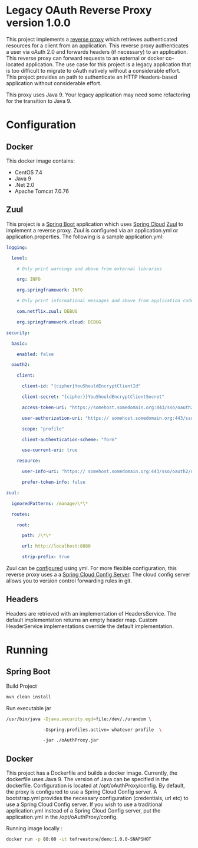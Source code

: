 # Legacy OAuth Reverse Proxy version 1.0.0

This project implements a [reverse proxy](https://en.wikipedia.org/wiki/Reverse_proxy) which retrieves authenticated resources for a client from an application.   This reverse proxy authenticates a user via oAuth 2.0 and forwards headers (if necessary) to an application.  This reverse proxy can forward requests to an external or docker co-located application.
The use case for this project is a legacy application that is too difficult to migrate to oAuth natively without a considerable effort.  This project provides an path to authenticate an HTTP Headers-based application without considerable effort.

This proxy uses Java 9.  Your legacy application may need some refactoring for the transition to Java 9.  

# Configuration
## Docker 
This docker image contains:
* CentOS 7.4
* Java 9
* .Net 2.0
* Apache Tomcat 7.0.76

## Zuul

This project is a [Spring Boot](https://projects.spring.io/spring-boot/) application which uses [Spring Cloud](https://cloud.spring.io/spring-cloud-netflix/multi/multi__router_and_filter_zuul.html) [Zuul](https://cloud.spring.io/spring-cloud-netflix/multi/multi__router_and_filter_zuul.html) to implement a reverse proxy.  Zuul is configured via an application.yml or application.properties.  The following is a sample application.yml:

```yaml
logging:

  level:

    # Only print warnings and above from external libraries

    org: INFO

    org.springframework: INFO

    # Only print informational messages and above from application code

    com.netflix.zuul: DEBUG

    org.springframework.cloud: DEBUG

security:

  basic:

    enabled: false

  oauth2:

    client:

      client-id: "{cipher}YouShouldEncryptClientId"

      client-secret: "{cipher}}YouShouldEncryptClientSecret"

      access-token-uri: "https://somehost.somedomain.org:443/sso/oauth2/access\_token"

      user-authorization-uri: "https:// somehost.somedomain.org:443/sso/oauth2/authorize"

      scope: "profile"

      client-authentication-scheme: "form"

      use-current-uri: true

    resource:

      user-info-uri: "https:// somehost.somedomain.org:443/sso/oauth2/userinfo"

      prefer-token-info: false

zuul:

  ignoredPatterns: /manage/\*\*

  routes:

    root:

      path: /\*\*

      url: http://localhost:8080

      strip-prefix: true
```


Zuul can be [configured](http://www.baeldung.com/spring-rest-with-zuul-proxy) using yml.  For more flexible configuration, this reverse proxy uses a a [Spring Cloud Config Server](https://cloud.spring.io/spring-cloud-config/single/spring-cloud-config.html).  The cloud config server allows you to version control forwarding rules in git. 



## Headers

Headers are retrieved with an implementation of HeadersService.   The default implementation returns an empty header map.  Custom HeaderService implementations override the default implementation.

# Running

## Spring Boot

Build Project
```bash
mvn clean install
```
Run executable jar
```bash
/usr/bin/java -Djava.security.egd=file:/dev/./urandom \

              -Dspring.profiles.active= whatever profile  \

              -jar ./oAuthProxy.jar
```

## Docker

This project has a Dockerfile and builds a docker image.  Currently, the dockerfile uses Java 9.  The version of Java can be specified in the dockerfile.  Configuration is located at /opt/oAuthProxy/config.  By default, the proxy is configured to use a Spring Cloud Config server.  A bootstrap.yml provides the necessary configuration (credentials, url etc) to use a Spring Cloud Config server.  If you wish to use a traditional application.yml instead of a Spring Cloud Config server, put the application.yml in the /opt/oAuthProxy/config.

Running image locally :
```bash
docker run -p 80:80 -it tefreestone/demo:1.0.0-SNAPSHOT
```
